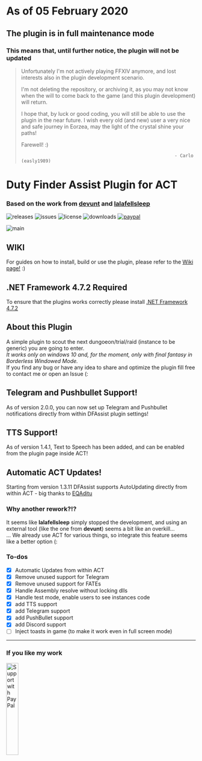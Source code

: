 # As of 05 February 2020 
## The plugin is in full maintenance mode
### This means that, until further notice, the plugin will not be updated
> Unfortunately I'm not actively playing FFXIV anymore, and lost interests also in the plugin development scenario.
> 
> I'm not deleting the repository, or archiving it, as you may not know when the will to come back to the game (and this plugin development) will return.
> 
> I hope that, by luck or good coding, you will still be able to use the plugin in the near future.
> I wish every old (and new) user a very nice and safe journey in Eorzea, may the light of the crystal shine your paths!
> 
> Farewell! :)
>
>                                                              - Carlo (easly1989)

# Duty Finder Assist Plugin for ACT
### Based on the work from [devunt](https://github.com/devunt/DFAssist) and [lalafellsleep](https://github.com/lalafellsleep)

![releases](https://img.shields.io/github/tag/easly1989/ffxiv_act_dfassist.svg)
![issues](https://img.shields.io/github/issues/easly1989/ffxiv_act_dfassist.svg)
![license](https://img.shields.io/github/license/easly1989/ffxiv_act_dfassist.svg)
![downloads](https://img.shields.io/github/downloads/easly1989/ffxiv_act_dfassist/total.svg)
[![paypal](https://img.shields.io/badge/support%20me-on%20paypal-blue)](https://www.paypal.me/ruggierocarlo)

![main](https://github.com/easly1989/ffxiv_act_dfassist/blob/master/images/main.png)

## WIKI
For guides on how to install, build or use the plugin, please refer to the [Wiki page!](https://github.com/easly1989/ffxiv_act_dfassist/wiki) :)

## .NET Framework 4.7.2 Required
To ensure that the plugins works correctly please install [.NET Framework 4.7.2](https://dotnet.microsoft.com/download/thank-you/net472)

## About this Plugin
A simple plugin to scout the next dungoeon/trial/raid (instance to be generic) you are going to enter.<br>
*It works only on windows 10 and, for the moment, only with final fantasy in Borderless Windowed Mode.*<br>
If you find any bug or have any idea to share and optimize the plugin fill free to contact me or open an Issue (:

## Telegram and Pushbullet Support!
As of version 2.0.0, you can now set up Telegram and Pushbullet notifications directly from within DFAssist plugin settings!

## TTS Support!
As of version 1.4.1, Text to Speech has been added, and can be enabled from the plugin page inside ACT!

## Automatic ACT Updates!
Starting from version 1.3.11 DFAssist supports AutoUpdating directly from within ACT
    - big thanks to [EQAditu](https://forums.advancedcombattracker.com/profile/EQAditu)

### Why another rework?!?
It seems like **lalafellsleep** simply stopped the development, and using an external tool (like the one from **devunt**) seems a bit like an overkill...<br>
... We already use ACT for various things, so integrate this feature seems like a better option (:
 
### To-dos
- [x] Automatic Updates from within ACT
- [x] Remove unused support for Telegram
- [x] Remove unused support for FATEs
- [x] Handle Assembly resolve without locking dlls
- [x] Handle test mode, enable users to see instances code
- [x] add TTS support
- [x] add Telegram support
- [x] add PushBullet support
- [x] add Discord support
- [ ] Inject toasts in game (to make it work even in full screen mode)

---

### If you like my work
<a href="https://www.paypal.me/ruggierocarlo">
  <img src="https://user-images.githubusercontent.com/3910202/35670996-5fb27278-073a-11e8-9a0a-7f951bbf04ff.png" width="25%" alt="Support with PayPal" />
</a>

